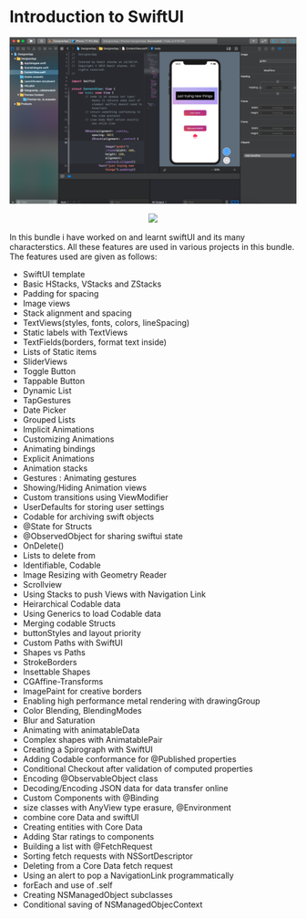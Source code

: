# Introduction to SwiftUI

<p align="center">
  
  
![](https://github.com/RamitSharma991/SwiftUI/blob/master/Screenshot%202019-10-17%20at%2010.33.09%20AM.png)

</p>


<p align="center">


<img src="https://img.shields.io/badge/SWIFT-5.1-brightgreen.svg" />

</p>

<p>
In this bundle i have worked on and learnt swiftUI and its many characterstics. All these features are used in various projects in this bundle. The features used are given as follows:
</p>

 - SwiftUI template
 - Basic HStacks, VStacks and ZStacks 
 - Padding for spacing
 - Image views
 - Stack alignment and spacing
 - TextViews(styles, fonts, colors, lineSpacing)
 - Static labels with TextViews
 - TextFields(borders, format text inside)
 - Lists of Static items
 - SliderViews
 - Toggle Button
 - Tappable Button
 - Dynamic List
 - TapGestures
 - Date Picker
 - Grouped Lists
 - Implicit Animations
 - Customizing Animations
 - Animating bindings
 - Explicit Animations
 - Animation stacks
 - Gestures : Animating gestures
 - Showing/Hiding Animation views
 - Custom transitions using ViewModifier
 - UserDefaults for storing user settings
 - Codable for archiving swift objects
 - @State for Structs
 - @ObservedObject for sharing swiftui state
 - OnDelete()
 - Lists to delete from
 - Identifiable, Codable
 - Image Resizing with Geometry Reader
 - Scrollview 
 - Using Stacks to push Views with Navigation Link
 - Heirarchical Codable data
 - Using Generics to load Codable data
 - Merging codable Structs
 - buttonStyles and layout priority
 - Custom Paths with SwiftUI
 - Shapes vs Paths 
 - StrokeBorders
 - Insettable Shapes
 - CGAffine-Transforms
 - ImagePaint for creative borders
 - Enabling high performance metal rendering with drawingGroup
 - Color Blending, BlendingModes
 - Blur and Saturation
 - Animating with animatableData
 - Complex shapes with AnimatablePair
 - Creating a Spirograph with SwiftUI
 - Adding Codable conformance for @Published properties
 - Conditional Checkout after validation of computed properties
 - Encoding @ObservableObject class
 - Decoding/Encoding JSON data for data transfer online
 - Custom Components with @Binding 
 - size classes with AnyView type erasure, @Environment
 - combine core Data and swiftUI
 - Creating entities with Core Data
 - Adding Star ratings to components
 - Building a list with @FetchRequest
 - Sorting fetch requests with NSSortDescriptor
 - Deleting from a Core Data fetch request
 - Using an alert to pop a NavigationLink programmatically
 - forEach and use of \.self
 - Creating NSManagedObject subclasses
 - Conditional saving of NSManagedObjecContext
 
